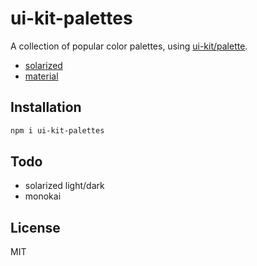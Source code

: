 # ui-kit-palettes

A collection of popular color palettes, using [ui-kit/palette](https://github.com/ui-kit/palette).

- [solarized](http://ethanschoonover.com/solarized)
- [material](http://www.google.com/design/spec/style/color.html#color-color-palette)

## Installation

```sh
npm i ui-kit-palettes
```

## Todo

- solarized light/dark
- monokai

## License

MIT
